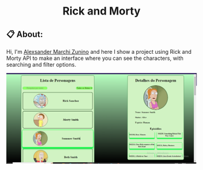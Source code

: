 <h1 align="center" href="#clipboard-about"> Rick and Morty </h1>

## :clipboard: About:
Hi, I'm [Alexsander Marchi Zunino](https://www.linkedin.com/in/alexsander-marchi-zunino-226332170/) and here I show a project using Rick and Morty API to make an interface where you can see the characters, with searching and filter options.


<p align="center">
  <img src="RickMortyHome.png" alt="RickMortyHome"/>
  <br>
</p>